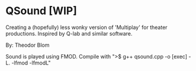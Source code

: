 # QSound [WIP]
Creating a (hopefully) less wonky version of 'Multiplay' for theater productions. Inspired by Q-lab and similar software.

By: Theodor Blom

Sound is played using FMOD.
Compile with ">$ g++ qsound.cpp -o [exec] -L. -lfmod -lfmodL"

